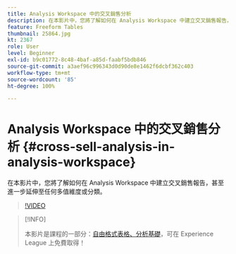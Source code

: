 ```yaml
---
title: Analysis Workspace 中的交叉銷售分析
description: 在本影片中，您將了解如何在 Analysis Workspace 中建立交叉銷售報告，甚至進一步延伸至任何多值維度或分類。
feature: Freeform Tables
thumbnail: 25864.jpg
kt: 2367
role: User
level: Beginner
exl-id: b9c01772-8c48-4baf-a85d-faabf5bdb846
source-git-commit: a3aef96c996343d0d90de8e1462f6dcbf362c403
workflow-type: tm+mt
source-wordcount: '85'
ht-degree: 100%

---
```


# Analysis Workspace 中的交叉銷售分析 {#cross-sell-analysis-in-analysis-workspace}

在本影片中，您將了解如何在 Analysis Workspace 中建立交叉銷售報告，甚至進一步延伸至任何多值維度或分類。

>[!VIDEO](https://video.tv.adobe.com/v/25864/?quality=12)

>[!INFO]
>
> 本影片是課程的一部分：[自由格式表格、分析基礎](https://experienceleague.adobe.com/?recommended=Analytics-U-1-2020.3)，可在 Experience League 上免費取得！
